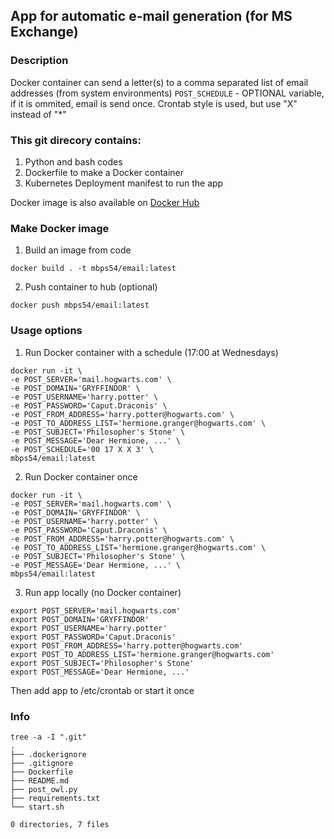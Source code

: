 ## App for automatic e-mail generation (for MS Exchange)
### Description
Docker container can send a letter(s) to a comma separated list of email addresses (from system environments)
```POST_SCHEDULE``` - OPTIONAL variable, if it is ommited, email is send once.
Crontab style is used, but use "X" instead of "*"

### This git direcory contains:
1. Python and bash codes
2. Dockerfile to make a Docker container
3. Kubernetes Deployment manifest to run the app

Docker image is also available on [Docker Hub](https://hub.docker.com/r/mbps54/app-email)

### Make Docker image
1. Build an image from code
```
docker build . -t mbps54/email:latest
```

2. Push container to hub (optional)
```
docker push mbps54/email:latest
```
### Usage options
1. Run Docker container with a schedule (17:00 at Wednesdays)
```
docker run -it \
-e POST_SERVER='mail.hogwarts.com' \
-e POST_DOMAIN='GRYFFINDOR' \
-e POST_USERNAME='harry.potter' \
-e POST_PASSWORD='Caput.Draconis' \
-e POST_FROM_ADDRESS='harry.potter@hogwarts.com' \
-e POST_TO_ADDRESS_LIST='hermione.granger@hogwarts.com' \
-e POST_SUBJECT='Philosopher's Stone' \
-e POST_MESSAGE='Dear Hermione, ...' \
-e POST_SCHEDULE='00 17 X X 3' \
mbps54/email:latest
```

2. Run Docker container once
```
docker run -it \
-e POST_SERVER='mail.hogwarts.com' \
-e POST_DOMAIN='GRYFFINDOR' \
-e POST_USERNAME='harry.potter' \
-e POST_PASSWORD='Caput.Draconis' \
-e POST_FROM_ADDRESS='harry.potter@hogwarts.com' \
-e POST_TO_ADDRESS_LIST='hermione.granger@hogwarts.com' \
-e POST_SUBJECT='Philosopher's Stone' \
-e POST_MESSAGE='Dear Hermione, ...' \
mbps54/email:latest
```

3. Run app locally (no Docker container)
```
export POST_SERVER='mail.hogwarts.com'
export POST_DOMAIN='GRYFFINDOR'
export POST_USERNAME='harry.potter'
export POST_PASSWORD='Caput.Draconis'
export POST_FROM_ADDRESS='harry.potter@hogwarts.com'
export POST_TO_ADDRESS_LIST='hermione.granger@hogwarts.com'
export POST_SUBJECT='Philosopher's Stone'
export POST_MESSAGE='Dear Hermione, ...'
```
Then add app to /etc/crontab or start it once

### Info
```
tree -a -I ".git"
.
├── .dockerignore
├── .gitignore
├── Dockerfile
├── README.md
├── post_owl.py
├── requirements.txt
└── start.sh

0 directories, 7 files
```
